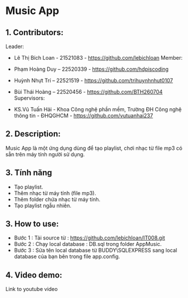 
# Music App

## 1. Contributors:

 Leader: 
 * Lê Thị Bích Loan - 21521083 - https://github.com/lebichloan
 Member: 
* Phạm Hoàng Duy – 22520339 - https://github.com/hdpiscoding
* Huỳnh Nhựt Trí – 22521519 - https://github.com/trihuynhnhut0107
* Bùi Thái Hoàng – 22520456 - https://github.com/BTH260704
Supervisors:

* KS.Vũ Tuấn Hải - Khoa Công nghệ phần mềm, Trường ĐH Công nghệ thông tin - ĐHQGHCM - https://github.com/vutuanhai237


## 2. Description: 
Music App là một ứng dụng dùng để tạo playlist, chơi nhạc từ file mp3 có sẵn trên máy tính người sử dụng.
## 3. Tính năng
* Tạo playlist.
* Thêm nhạc từ máy tính (file mp3).
* Thêm folder chứa nhạc từ máy tính.
* Tạo playlist ngẫu nhiên.




## 3. How to use:
* Bước 1 : Tải source từ : https://github.com/lebichloan/IT008.git
* Bước 2 : Chạy local database : DB.sql trong folder AppMusic.
* Bước 3 : Sửa tên local database từ BUDDY\SQLEXPRESS sang local database của bạn bên trong file app.config.

## 4. Video demo: 
Link to youtube video


